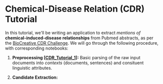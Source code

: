 # Chemical-Disease Relation (CDR) Tutorial

In this tutorial, we'll be writing an application to extract *mentions of*
**chemical-induced-disease relationships** from Pubmed abstracts, as per the 
[BioCreative CDR Challenge](http://www.biocreative.org/resources/corpora/biocreative-v-cdr-corpus/).
We will go through the following procedure, with corresponding notebooks:

1. **Preprocessing [[CDR_Tutorial_1](CDR_Tutorial_1.ipynb)]:** Basic parsing of the raw input documents into
_contexts_ (documents, sentences) and consituent linguistic attributes.

2. **Candidate Extraction:**
